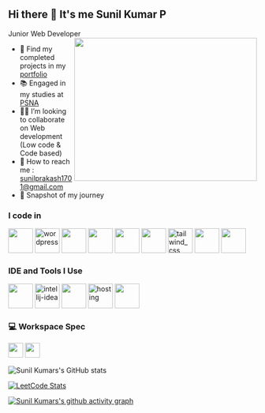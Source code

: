 ## Hi there 👋 It's me Sunil Kumar P

Junior Web Developer
<img align="right" width="370" height="290" src="https://i.pinimg.com/originals/47/f0/34/47f0342cec72b800463bf003eac1257e.gif">
- 🔭 Find my completed projects in my [portfolio](https://sunilkumar1701.github.io/portfolio-2/)                                                 
- 📚 Engaged in my studies at [PSNA](https://www.psnacet.edu.in/)
- 👨‍💻 I’m looking to collaborate on Web development (Low code & Code based)
- 📧 How to reach me : sunilprakash1701@gmail.com
- 📄 Snapshot of my journey

### I code in
<img height="50" width="50" src="https://img.icons8.com/color/48/000000/java-coffee-cup-logo.png" /> <img width="50" height="50" src="https://img.icons8.com/color/48/wordpress.png" alt="wordpress"/> <img height="50" width="50" src="https://img.icons8.com/color/48/000000/html-5.png" /> <img height="50" width="50" src="https://img.icons8.com/color/48/000000/css3.png" /> <img height="50" width="50" src="https://img.icons8.com/color/48/000000/javascript.png"/> <img height="50" width="50" src="https://img.icons8.com/color/48/000000/bootstrap.png" />
<img width="50" height="50" src="https://img.icons8.com/fluency/48/tailwind_css.png" alt="tailwind_css"/> <img height="50" width="50" src="https://img.icons8.com/color/48/000000/nodejs.png"/> <img height="50" width="50" src="https://img.icons8.com/color/48/000000/mongodb.png"/>

### IDE and Tools I Use
<img height="50" width="50" src="https://img.icons8.com/color/48/000000/visual-studio-code-2019.png"/> <img width="50" height="50" src="https://img.icons8.com/color/48/intellij-idea.png" alt="intellij-idea"/> <img height="50" width="50" src="https://img.icons8.com/color/50/000000/git.png"/> <img width="50" height="50" src="https://img.icons8.com/color/48/hosting.png" alt="hosting"/> <img height="50" width="50" src="https://img.icons8.com/color/48/000000/figma--v1.png"/> 


### 💻 Workspace Spec
<img height="30" src="https://img.shields.io/badge/Windows-ASUS_Zenbook_3-0078D6?style=for-the-badge&logo=windows&logoColor=white"/>  <img height="30" src="https://img.shields.io/badge/AMD-Ryzen_7_3800X-ED1C24?style=for-the-badge&logo=amd&logoColor=white"/> 

![Sunil Kumars's GitHub stats](https://github-readme-stats.vercel.app/api?username=sunilkumar1701&theme=dark&show_icons=true&&hide=issues,contribs)

[![LeetCode Stats](https://leetcard.jacoblin.cool/sunil_kumar_p17?theme=dark&font=Poppins&ext=heatmap)](https://leetcode.com/u/sunil_kumar_p17/)

[![Sunil Kumars's github activity graph](https://github-readme-activity-graph.vercel.app/graph?username=sunilkumar1701&bg_color=000000&color=ffffff&line=56f070&point=ffffff&area=true&hide_border=true)](https://github.com/sunilkumar1701)
